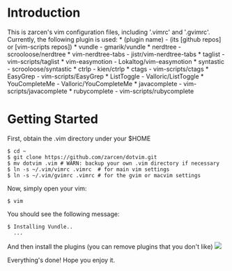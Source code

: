 
Introduction
============

This is zarcen's vim configuration files, including '.vimrc' and '.gvimrc'.
Currently, the following plugin is used:
    * (plugin name) - (its [github repos] or [vim-scripts repos])
    * vundle - gmarik/vundle
    * nerdtree - scrooloose/nerdtree
    * vim-nerdtree-tabs - jistr/vim-nerdtree-tabs
    * taglist - vim-scripts/taglist
    * vim-easymotion - Lokaltog/vim-easymotion
    * syntastic - scrooloose/syntastic
    * ctrlp - kien/ctrlp
    * ctags - vim-scripts/ctags
    * EasyGrep - vim-scripts/EasyGrep
    * ListToggle - Valloric/ListToggle
    * YouCompleteMe - Valloric/YouCompleteMe
    * javacomplete - vim-scripts/javacomplete
    * rubycomplete - vim-scripts/rubycomplete

Getting Started
===============

First, obtain the .vim directory under your $HOME

    $ cd ~
    $ git clone https://github.com/zarcen/dotvim.git
    $ mv dotvim .vim # WARN: backup your own .vim directory if necessary
    $ ln -s ~/.vim/vimrc .vimrc  # for main vim settings
    $ ln -s ~/.vim/gvimrc .vimrc # for the gvim or macvim settings

Now, simply open your vim:

    $ vim

You should see the following message:

    $ Installing Vundle..
      ...

And then install the plugins (you can remove plugins that you don't like)
    ![](http://imgur.com/W9XlccI)

Everything's done! Hope you enjoy it.

